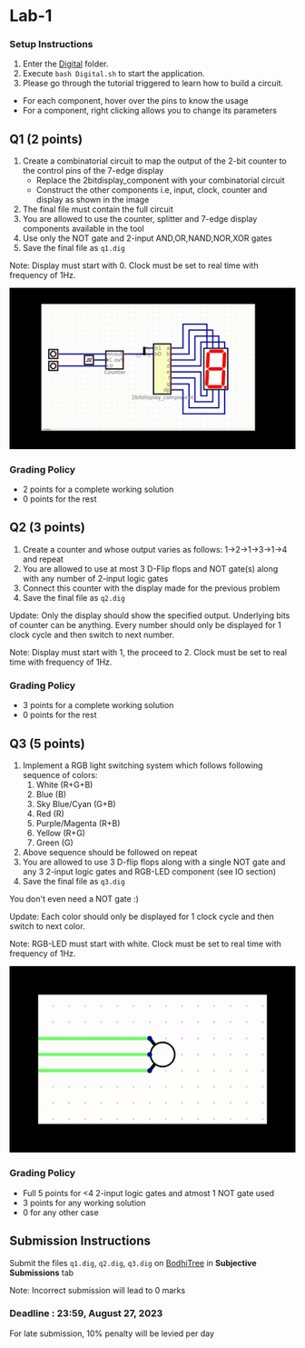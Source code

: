 # Lab-1

### Setup Instructions
1. Enter the [Digital](Digital) folder.
2. Execute `bash Digital.sh` to start the application.
3. Please go through the tutorial triggered to learn how to build a circuit.

+ For each component, hover over the pins to know the usage
+ For a component, right clicking allows you to change its parameters

## Q1 (2 points)
1. Create a combinatorial circuit to map the output of the 2-bit counter to the control pins of the 7-edge display
    - Replace the 2bitdisplay_component with your combinatorial circuit
    - Construct the other components i.e, input, clock, counter and display as shown in the image
2. The final file must contain the full circuit
3. You are allowed to use the counter, splitter and 7-edge display components available in the tool
4. Use only the NOT gate and 2-input AND,OR,NAND,NOR,XOR gates
5. Save the final file as `q1.dig`

Note: Display must start with 0. Clock must be set to real time with frequency of 1Hz.

![](misc/q1.gif)

### Grading Policy
- 2 points for a complete working solution
- 0 points for the rest

## Q2 (3 points)

1. Create a counter and whose output varies as follows: 1->2->1->3->1->4 and repeat
2. You are allowed to use at most 3 D-Flip flops and NOT gate(s) along with any number of 2-input logic gates
3. Connect this counter with the display made for the previous problem
4. Save the final file as `q2.dig`

Update: Only the display should show the specified output. Underlying bits of counter can be anything. Every number should only be displayed for 1 clock cycle and then switch to next number.

Note: Display must start with 1, the proceed to 2. Clock must be set to real time with frequency of 1Hz.

### Grading Policy
- 3 points for a complete working solution
- 0 points for the rest

## Q3 (5 points)
1. Implement a RGB light switching system which follows following sequence of colors:
    1. White (R+G+B)
    2. Blue (B)
    3. Sky Blue/Cyan (G+B)
    4. Red (R)
    5. Purple/Magenta (R+B)
    6. Yellow (R+G)
    7. Green (G)
2. Above sequence should be followed on repeat
3. You are allowed to use 3 D-flip flops along with a single NOT gate and any 3 2-input logic gates and RGB-LED component (see IO section)
4. Save the final file as `q3.dig`

You don't even need a NOT gate :)

Update: Each color should only be displayed for 1 clock cycle and then switch to next color.

Note: RGB-LED must start with white. Clock must be set to real time with frequency of 1Hz.

![](misc/q3.gif)

### Grading Policy
- Full 5 points for <4 2-input logic gates and atmost 1 NOT gate used
- 3 points for any working solution
- 0 for any other case

## Submission Instructions
Submit the files `q1.dig`, `q2.dig`, `q3.dig` on [BodhiTree](https://flamingo.bodhi.cse.iitb.ac.in/) in **Subjective Submissions** tab

Note: Incorrect submission will lead to 0 marks

### Deadline : 23:59, August 27, 2023

For late submission, 10% penalty will be levied per day
